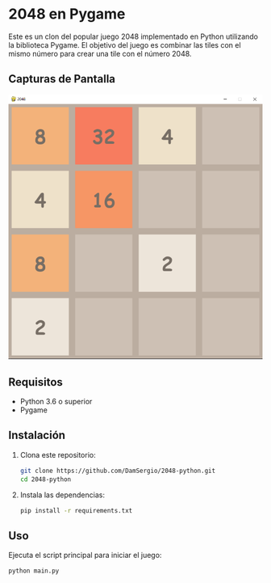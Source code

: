 # 2048 en Pygame

Este es un clon del popular juego 2048 implementado en Python utilizando la biblioteca Pygame. El objetivo del juego es combinar las tiles con el mismo número para crear una tile con el número 2048.

## Capturas de Pantalla

![game](/images/image.png)

## Requisitos

- Python 3.6 o superior
- Pygame

## Instalación

1. Clona este repositorio:

   ```sh
   git clone https://github.com/DamSergio/2048-python.git
   cd 2048-python
   ```

2. Instala las dependencias:
   ```sh
   pip install -r requirements.txt
   ```

## Uso

Ejecuta el script principal para iniciar el juego:

```sh
python main.py
```
